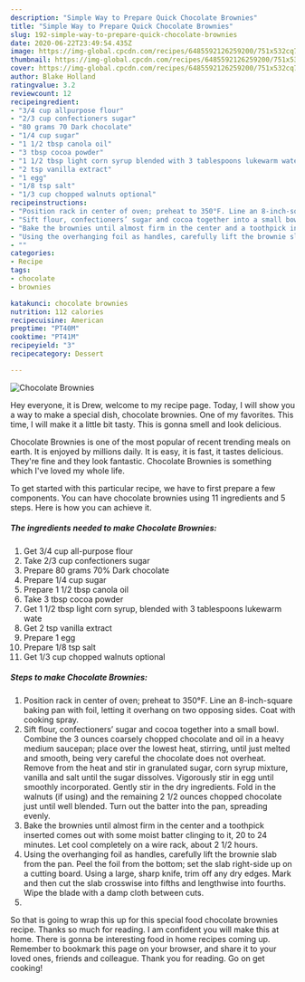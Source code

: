 ```yaml
---
description: "Simple Way to Prepare Quick Chocolate Brownies"
title: "Simple Way to Prepare Quick Chocolate Brownies"
slug: 192-simple-way-to-prepare-quick-chocolate-brownies
date: 2020-06-22T23:49:54.435Z
image: https://img-global.cpcdn.com/recipes/6485592126259200/751x532cq70/chocolate-brownies-recipe-main-photo.jpg
thumbnail: https://img-global.cpcdn.com/recipes/6485592126259200/751x532cq70/chocolate-brownies-recipe-main-photo.jpg
cover: https://img-global.cpcdn.com/recipes/6485592126259200/751x532cq70/chocolate-brownies-recipe-main-photo.jpg
author: Blake Holland
ratingvalue: 3.2
reviewcount: 12
recipeingredient:
- "3/4 cup allpurpose flour"
- "2/3 cup confectioners sugar"
- "80 grams 70 Dark chocolate"
- "1/4 cup sugar"
- "1 1/2 tbsp canola oil"
- "3 tbsp cocoa powder"
- "1 1/2 tbsp light corn syrup blended with 3 tablespoons lukewarm wate"
- "2 tsp vanilla extract"
- "1 egg"
- "1/8 tsp salt"
- "1/3 cup chopped walnuts optional"
recipeinstructions:
- "Position rack in center of oven; preheat to 350°F. Line an 8-inch-square baking pan with foil, letting it overhang on two opposing sides. Coat with cooking spray."
- "Sift flour, confectioners’ sugar and cocoa together into a small bowl. Combine the 3 ounces coarsely chopped chocolate and oil in a heavy medium saucepan; place over the lowest heat, stirring, until just melted and smooth, being very careful the chocolate does not overheat. Remove from the heat and stir in granulated sugar, corn syrup mixture, vanilla and salt until the sugar dissolves. Vigorously stir in egg until smoothly incorporated. Gently stir in the dry ingredients. Fold in the walnuts (if using) and the remaining 2 1/2 ounces chopped chocolate just until well blended. Turn out the batter into the pan, spreading evenly."
- "Bake the brownies until almost firm in the center and a toothpick inserted comes out with some moist batter clinging to it, 20 to 24 minutes. Let cool completely on a wire rack, about 2 1/2 hours."
- "Using the overhanging foil as handles, carefully lift the brownie slab from the pan. Peel the foil from the bottom; set the slab right-side up on a cutting board. Using a large, sharp knife, trim off any dry edges. Mark and then cut the slab crosswise into fifths and lengthwise into fourths. Wipe the blade with a damp cloth between cuts."
- ""
categories:
- Recipe
tags:
- chocolate
- brownies

katakunci: chocolate brownies 
nutrition: 112 calories
recipecuisine: American
preptime: "PT40M"
cooktime: "PT41M"
recipeyield: "3"
recipecategory: Dessert

---
```



![Chocolate Brownies](https://img-global.cpcdn.com/recipes/6485592126259200/751x532cq70/chocolate-brownies-recipe-main-photo.jpg)

Hey everyone, it is Drew, welcome to my recipe page. Today, I will show you a way to make a special dish, chocolate brownies. One of my favorites. This time, I will make it a little bit tasty. This is gonna smell and look delicious.



Chocolate Brownies is one of the most popular of recent trending meals on earth. It is enjoyed by millions daily. It is easy, it is fast, it tastes delicious. They're fine and they look fantastic. Chocolate Brownies is something which I've loved my whole life.


To get started with this particular recipe, we have to first prepare a few components. You can have chocolate brownies using 11 ingredients and 5 steps. Here is how you can achieve it.

<!--inarticleads1-->

##### The ingredients needed to make Chocolate Brownies:

1. Get 3/4 cup all-purpose flour
1. Take 2/3 cup confectioners sugar
1. Prepare 80 grams 70% Dark chocolate
1. Prepare 1/4 cup sugar
1. Prepare 1 1/2 tbsp canola oil
1. Take 3 tbsp cocoa powder
1. Get 1 1/2 tbsp light corn syrup, blended with 3 tablespoons lukewarm wate
1. Get 2 tsp vanilla extract
1. Prepare 1 egg
1. Prepare 1/8 tsp salt
1. Get 1/3 cup chopped walnuts optional




<!--inarticleads2-->

##### Steps to make Chocolate Brownies:

1. Position rack in center of oven; preheat to 350°F. Line an 8-inch-square baking pan with foil, letting it overhang on two opposing sides. Coat with cooking spray.
1. Sift flour, confectioners’ sugar and cocoa together into a small bowl. Combine the 3 ounces coarsely chopped chocolate and oil in a heavy medium saucepan; place over the lowest heat, stirring, until just melted and smooth, being very careful the chocolate does not overheat. Remove from the heat and stir in granulated sugar, corn syrup mixture, vanilla and salt until the sugar dissolves. Vigorously stir in egg until smoothly incorporated. Gently stir in the dry ingredients. Fold in the walnuts (if using) and the remaining 2 1/2 ounces chopped chocolate just until well blended. Turn out the batter into the pan, spreading evenly.
1. Bake the brownies until almost firm in the center and a toothpick inserted comes out with some moist batter clinging to it, 20 to 24 minutes. Let cool completely on a wire rack, about 2 1/2 hours.
1. Using the overhanging foil as handles, carefully lift the brownie slab from the pan. Peel the foil from the bottom; set the slab right-side up on a cutting board. Using a large, sharp knife, trim off any dry edges. Mark and then cut the slab crosswise into fifths and lengthwise into fourths. Wipe the blade with a damp cloth between cuts.
1. 




So that is going to wrap this up for this special food chocolate brownies recipe. Thanks so much for reading. I am confident you will make this at home. There is gonna be interesting food in home recipes coming up. Remember to bookmark this page on your browser, and share it to your loved ones, friends and colleague. Thank you for reading. Go on get cooking!
